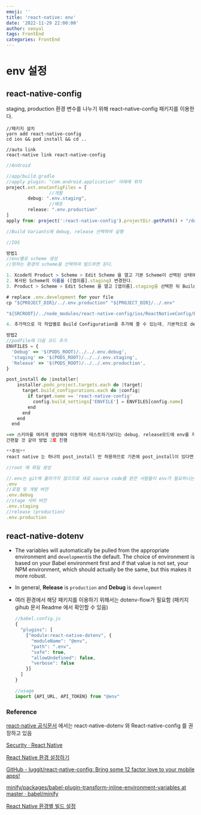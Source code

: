 ```yaml
---
emoji: ''
title: 'react-native: env'
date: '2022-11-29 22:00:00'
author: seoyul
tags: FrontEnd
categories: FrontEnd
---
```


# env 설정

## react-native-config

staging, production 환경 변수를 나누기 위해 react-native-config 패키지를 이용한다.

```
//패키지 설치
yarn add react-native-config
cd ios && pod install && cd ..

//auto link
react-native link react-native-config
```

```jsx
//Android

//app/build.gradle
//apply plugin: "com.android.application" 아래에 위치
project.ext.envConfigFiles = [
				//개발
        debug: ".env.staging",
				//배포
        release: ".env.production"
]
apply from: project(':react-native-config').projectDir.getPath() + "/dotenv.gradle"

//Build Variants에 debug, release 선택하여 실행
```

```jsx
//IOS

방법1
//env별로 scheme 생성
//원하는 환경의 scheme을 선택하여 빌드하면 된다.

1. Xcode의 Product > Scheme > Edit Scheme 을 열고 기본 Scheme이 선택된 상태에서 Duplicate Scheme을 클릭한다.
2. 복사된 Scheme의 이름을 ([앱이름].staging) 변경한다.
3. Product > Scheme > Edit Scheme 을 열고 [앱이름].staging을 선택한 뒤 Build > Pre-actions에서 New Run Script Action을 아래와 같이 추가해 준다.

# replace .env.development for your file
cp "${PROJECT_DIR}/../.env.production" "${PROJECT_DIR}/../.env"

"${SRCROOT}/../node_modules/react-native-config/ios/ReactNativeConfig/BuildXCConfig.rb" "${SRCROOT}/.." "${SRCROOT}/tmp.xcconfig"

4. 추가적으로 각 작업별로 Build Configuration을 추가해 줄 수 있는데, 기본적으로 debug, release를 선택할 수 있으며, staging 등 다른 환경의 configuration을 따로 설정해 준 경우 여기서 선택해 줄 수 있다.

방법2
//podfile에 다음 코드 추가
ENVFILES = {
  'Debug' => '$(PODS_ROOT)/../../.env.debug',
  'staging' => '$(PODS_ROOT)/../../.env.staging',
  'Release' => '$(PODS_ROOT)/../../.env.production',
}

post_install do |installer|
    installer.pods_project.targets.each do |target|
      target.build_configurations.each do |config|
        if target.name == 'react-native-config'
          config.build_settings['ENVFILE'] = ENVFILES[config.name]
        end
      end
    end
  end

==> 스키마를 여러개 생성해여 이동하며 테스트하기보다는 debug, release모드에 env를 지정하는게 이용하기
간편할 것 같아 방법 2로 진행

**주의**
react native 는 하나의 post_install 만 허용하므로 기존에 post_install이 있다면 기존것과 합친다.
```

```jsx
//root 에 파일 생성

//.env는 git에 올라가지 않으므로 새로 source code를 받은 사람들이 env가 필요하나는 것을 알려주기 위한 template
.env
//로컬 및 개발 버전
.env.debug
//stage 서버 버전
.env.staging
//release (production)
.env.production
```

## react-native-dotenv

- The variables will automatically be pulled from the appropriate environment and `development`is the default. The choice of environment is based on your Babel environment first and if that value is not set, your NPM environment, which should actually be the same, but this makes it more robust.
- In general, **Release** is `production` and **Debug** is `development`
- 여러 환경에서 해당 패키지를 이용하기 위해서는 dotenv-flow가 필요함 (패키지 gihub 문서 Readme 에서 확인할 수 있음)

  ```jsx
  //babel.config.js
  {
    "plugins": [
      ["module:react-native-dotenv", {
        "moduleName": "@env",
        "path": ".env",
        "safe": true,
        "allowUndefined": false,
        "verbose": false
      }]
    ]
  }

  //usage
  import {API_URL, API_TOKEN} from "@env"
  ```

### Reference

[react-native 공식문서](https://reactnative.dev/docs/security#storing-sensitive-info) 에서는 react-native-dotenv 와 React-native-config 를 권장하고 있음

[Security · React Native](https://reactnative.dev/docs/security#storing-sensitive-info)

[React Native 환경 설정하기](https://maruzzing.github.io/study/rnative/React-Native-%ED%99%98%EA%B2%BD%EC%84%A4%EC%A0%95%ED%95%98%EA%B8%B0/)

[GitHub - luggit/react-native-config: Bring some 12 factor love to your mobile apps!](https://github.com/luggit/react-native-config)

[minify/packages/babel-plugin-transform-inline-environment-variables at master · babel/minify](https://github.com/babel/minify/tree/master/packages/babel-plugin-transform-inline-environment-variables)

[React Native 환경별 빌드 설정](https://velog.io/@ricale/React-Native-%EB%B9%8C%EB%93%9C-%ED%99%98%EA%B2%BD-%EB%B6%84%EB%A6%AC)
